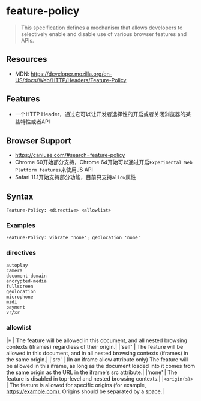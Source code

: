 # feature-policy

> This specification defines a mechanism that allows developers to selectively enable and disable use of various browser features and APIs.

## Resources
* MDN: <https://developer.mozilla.org/en-US/docs/Web/HTTP/Headers/Feature-Policy>

## Features
* 一个HTTP Header，通过它可以让开发者选择性的开启或者关闭浏览器的某些特性或者API

## Browser Support
* <https://caniuse.com/#search=feature-policy>
* Chrome 60开始部分支持，Chrome 64开始可以通过开启`Experimental Web Platform features`来使用JS API
* Safari 11.1开始支持部分功能，目前只支持`allow`属性

## Syntax

    Feature-Policy: <directive> <allowlist>


### Examples

    Feature-Policy: vibrate 'none'; geolocation 'none'

### directives

    autoplay
    camera
    document-domain
    encrypted-media
    fullscreen
    geolocation
    microphone
    midi
    payment
    vr/xr

### allowlist

|\*             | The feature will be allowed in this document, and all nested browsing contexts (iframes) regardless of their origin.|
|'self'         | The feature will be allowed in this document, and in all nested browsing contexts (iframes) in the same origin.|
|'src'          | (In an iframe allow attribute only) The feature will be allowed in this iframe, as long as the document loaded into it comes from the same origin as the URL in the iframe's src attribute.|
|'none'         | The feature is disabled in top-level and nested browsing contexts.|
|`<origin(s)>`  | The feature is allowed for specific origins (for example, https://example.com). Origins should be separated by a space.|

